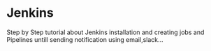 # Jenkins


Step by Step tutorial about Jenkins installation and creating jobs and Pipelines untill sending notification using email,slack...
